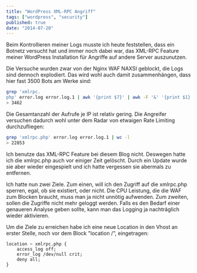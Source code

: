 ```yaml
---
title: "WordPress XML-RPC Angriff"
tags: ["wordpress", "security"]
published: true
date: "2014-07-20"
---
```


Beim Kontrollieren meiner Logs musste ich heute feststellen, dass ein Botnetz versucht hat und immer noch dabei war, das XML-RPC Feature meiner WordPress Installation für Angriffe auf andere Server auszunutzen.

Die Versuche wurden zwar von der Nginx WAF NAXSI geblockt, die Logs sind dennoch explodiert. Das wird wohl auch damit zusammenhängen, dass hier fast 3500 Bots am Werke sind:

```bash
grep 'xmlrpc.
php' error.log error.log.1 | awk '{print $7}' | awk -F '&' '{print $1}' | awk -F '=' '{print $2}' | sort -u | wc -l
> 3462
```

Die Gesamtanzahl der Aufrufe je IP ist relativ gering. Die Angreifer versuchen dadurch wohl unter dem Radar von etwaigen Rate Limiting durchzufliegen:

```bash
grep 'xmlrpc.php' error.log error.log.1 | wc -l
> 22853
```

Ich benutze das XML-RPC Feature bei diesem Blog nicht. Deswegen hatte ich die xmlrpc.php auch vor einiger Zeit gelöscht. Durch ein Update wurde sie aber wieder eingespielt und ich hatte vergessen sie abermals zu entfernen.

Ich hatte nun zwei Ziele. Zum einen, will ich den Zugriff auf die xmlrpc.php sperren, egal, ob sie existiert, oder nicht. Die CPU Leistung, die die WAF zum Blocken braucht, muss man ja nicht unnötig aufwenden. Zum zweiten, sollen die Zugriffe nicht mehr geloggt werden. Falls es den Bedarf einer genaueren Analyse geben sollte, kann man das Logging ja nachträglich wieder aktivieren.

Um die Ziele zu erreichen habe ich eine neue Location in den Vhost an erster Stelle, noch vor dem Block "location /", eingetragen:

```
location ~ xmlrpc.php {
    access_log off;
    error_log /dev/null crit;
    deny all;
}
```

